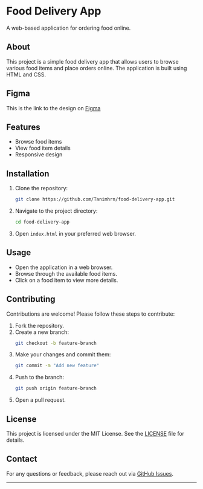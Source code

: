# Food Delivery App

A web-based application for ordering food online.

## About

This project is a simple food delivery app that allows users to browse various food items and place orders online. The application is built using HTML and CSS.

## Figma

This is the link to the design on [Figma](https://www.figma.com/design/fWt6WVk47MlNEmsNBSUpkI/Food-Ordering-%26-Delivery-App-Design-(Community)?node-id=7-36&t=QzP7Mo7X7zS8I9Vm-1)

## Features

- Browse food items
- View food item details
- Responsive design

## Installation

1. Clone the repository:
    ```bash
    git clone https://github.com/Tanimhrn/food-delivery-app.git
    ```
2. Navigate to the project directory:
    ```bash
    cd food-delivery-app
    ```
3. Open `index.html` in your preferred web browser.

## Usage

- Open the application in a web browser.
- Browse through the available food items.
- Click on a food item to view more details.

## Contributing

Contributions are welcome! Please follow these steps to contribute:

1. Fork the repository.
2. Create a new branch:
    ```bash
    git checkout -b feature-branch
    ```
3. Make your changes and commit them:
    ```bash
    git commit -m "Add new feature"
    ```
4. Push to the branch:
    ```bash
    git push origin feature-branch
    ```
5. Open a pull request.

## License

This project is licensed under the MIT License. See the [LICENSE](LICENSE.txt) file for details.

## Contact

For any questions or feedback, please reach out via [GitHub Issues](https://github.com/Tanimhrn/food-delivery-app/issues).

---

